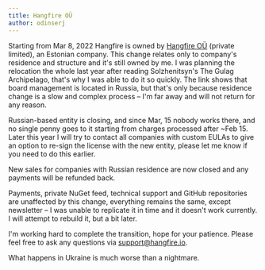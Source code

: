 ```yaml
---
title: Hangfire OÜ
author: odinserj
---
```


Starting from Mar 8, 2022 Hangfire is owned by <a href="https://ariregister.rik.ee/eng/company/16452321/Hangfire-OÜ" target="_blank" rel="noopener">Hangfire OÜ</a> (private limited), an Estonian company. This change relates only to company's residence and structure and it's still owned by me. I was planning the relocation the whole last year after reading Solzhenitsyn's The Gulag Archipelago, that's why I was able to do it so quickly. The link shows that board management is located in Russia, but that's only because residence change is a slow and complex process – I'm far away and will not return for any reason. 

Russian-based entity is closing, and since Mar, 15 nobody works there, and no single penny goes to it starting from charges processed after ~Feb 15. Later this year I will try to contact all companies with custom EULAs to give an option to re-sign the license with the new entity, please let me know if you need to do this earlier.

New sales for companies with Russian residence are now closed and any payments will be refunded back.

Payments, private NuGet feed, technical support and GitHub repositories are unaffected by this change, everything remains the same, except newsletter – I was unable to replicate it in time and it doesn't work currently. I will attempt to rebuild it, but a bit later.

I'm working hard to complete the transition, hope for your patience. Please feel free to ask any questions via <a href="mailto:support@hangfire.io">support@hangfire.io</a>.

What happens in Ukraine is much worse than a nightmare.
